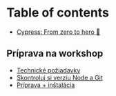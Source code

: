 # Table of contents

* [Cypress: From zero to hero 🚀](README.md)

## Príprava na workshop <a id="start"></a>

* [Technické požiadavky](start/technicke-poziadavky.md)
* [Skontroluj si verziu Node a Git](start/skontroluj-si-verziu-node-a-git.md)
* [Príprava + inštalácia](start/priprava-+-instalacia.md)


